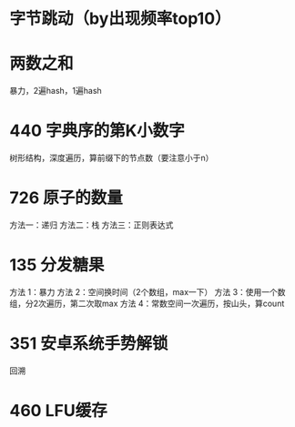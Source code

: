 # 字节跳动（by出现频率top10）

# 两数之和
暴力，2遍hash，1遍hash

# 440	字典序的第K小数字
树形结构，深度遍历，算前缀下的节点数（要注意小于n）

# 726	原子的数量
方法一：递归
方法二：栈
方法三：正则表达式

# 135	分发糖果
方法 1：暴力
方法 2：空间换时间（2个数组，max一下）
方法 3：使用一个数组，分2次遍历，第二次取max
方法 4：常数空间一次遍历，按山头，算count



# 351	 安卓系统手势解锁
回溯




# 460	LFU缓存
